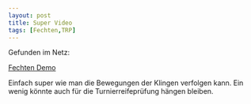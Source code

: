 ```yaml
---
layout: post
title: Super Video 
tags: [Fechten,TRP]
---
```


Gefunden im Netz:

[Fechten Demo](https://www.youtube.com/watch?v=h2DXCAWI8gU)

Einfach super wie man die Bewegungen der Klingen verfolgen kann. Ein wenig könnte auch für die Turnierreifeprüfung hängen bleiben.  

